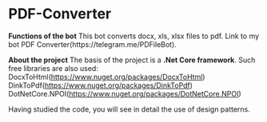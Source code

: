 <h1>PDF-Converter</h1>
<b>Functions of the bot</b> 
This bot converts docx, xls, xlsx files to pdf.
Link to my bot PDF Converter(https://telegram.me/PDFileBot).

<b>About the project</b>
The basis of the project is a <b>.Net Core framework</b>.
Such free libraries are also used:
DocxToHtml(https://www.nuget.org/packages/DocxToHtml)
DinkToPdf(https://www.nuget.org/packages/DinkToPdf)
DotNetCore.NPOI(https://www.nuget.org/packages/DotNetCore.NPOI)

Having studied the code, you will see in detail the use of design patterns.
